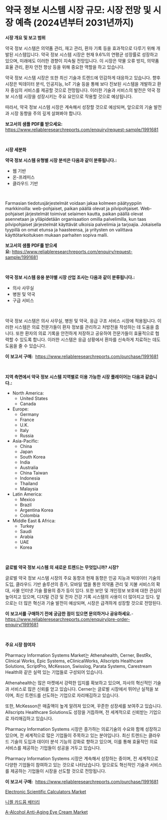 <p><h1>약국 정보 시스템 시장 규모: 시장 전망 및 시장 예측 (2024년부터 2031년까지)</h1></p><p><strong>시장 개요 및 보고 범위</strong></p>
<p><p>약국 정보 시스템은 의약품 관리, 재고 관리, 환자 기록 등을 효과적으로 다루기 위해 개발된 시스템입니다. 약국 정보 시스템 시장은 현재 9.6%의 연평균 성장률로 성장하고 있으며, 미래에도 이러한 경향이 지속될 전망입니다. 이 시장은 약물 오류 방지, 의약품 효율 관리, 환자 안전 향상 등을 위해 중요한 역할을 하고 있습니다.</p><p>약국 정보 시스템 시장은 또한 최신 기술과 트렌드에 민감하게 대응하고 있습니다. 향후 시장은 빅데이터 분석, 인공지능, IoT 기술 등을 통해 보다 진보된 시스템을 개발하고 환자 중심의 서비스를 제공할 것으로 전망됩니다. 이러한 기술과 서비스의 발전은 약국 정보 시스템 시장을 성장시키는 주요 요인으로 작용할 것으로 예상됩니다.</p><p>따라서, 약국 정보 시스템 시장은 계속해서 성장할 것으로 예상되며, 앞으로의 기술 발전과 시장 동향을 주의 깊게 살펴봐야 합니다.</p></p>
<p><strong>보고서의 샘플 PDF를 받으세요:</strong> <a href="https://www.reliableresearchreports.com/enquiry/request-sample/1991681">https://www.reliableresearchreports.com/enquiry/request-sample/1991681</a></p>
<p>&nbsp;</p>
<p><strong>시장 세분화</strong></p>
<p><strong>약국 정보 시스템 유형별 시장 분석은 다음과 같이 분류됩니다.:</strong></p>
<p><ul><li>웹 기반</li><li>온-프레미스</li><li>클라우드 기반</li></ul></p>
<p>&nbsp;</p>
<p><p>Farmasian tiedotusjärjestelmät voidaan jakaa kolmeen päätyyppiin markkinoilla: web-pohjaiset, paikan päällä olevat ja pilvipohjaiset. Web-pohjaiset järjestelmät toimivat selaimen kautta, paikan päällä olevat asennetaan ja ylläpidetään organisaation omilla palvelimilla, kun taas pilvipohjaiset järjestelmät käyttävät ulkoisia palvelimia ja tarjoajia. Jokaisella tyypillä on omat etunsa ja haasteensa, ja yritysten on valittava käyttötarkoituksen mukaan parhaiten sopiva malli.</p></p>
<p><strong>보고서의 샘플 PDF를 받으세요:</strong>&nbsp;<a href="https://www.reliableresearchreports.com/enquiry/request-sample/1991681">https://www.reliableresearchreports.com/enquiry/request-sample/1991681</a></p>
<p>&nbsp;</p>
<p><strong> 약국 정보 시스템 응용 분야별 시장 산업 조사는 다음과 같이 분류됩니다.:</strong></p>
<p><ul><li>의사 사무실</li><li>병원 및 약국</li><li>구급 서비스</li></ul></p>
<p>&nbsp;</p>
<p><p>약국 정보 시스템은 의사 사무실, 병원 및 약국, 응급 구조 서비스 시장에 적용됩니다. 이러한 시스템은 의료 전문가들이 환자 정보를 관리하고 처방전을 작성하는 데 도움을 줍니다. 또한 환자의 의료 기록을 안전하게 저장하고 공유하여 전문가들이 효율적으로 협력할 수 있도록 합니다. 이러한 시스템은 응급 상황에서 환자를 신속하게 치료하는 데도 도움을 줄 수 있습니다.</p></p>
<p><strong>이 보고서 구매:</strong>&nbsp; <a href="https://www.reliableresearchreports.com/purchase/1991681">https://www.reliableresearchreports.com/purchase/1991681</a></p>
<p>&nbsp;</p>
<p><strong>지역 측면에서 약국 정보 시스템 지역별로 이용 가능한 시장 플레이어는 다음과 같습니다.:</strong></p>
<p><ul>
    <li>
        North America:
        <ul>
            <li>United States</li>
            <li>Canada</li>
        </ul>
    </li>
    <li>
        Europe:
        <ul>
            <li>Germany</li>
            <li>France</li>
            <li>U.K.</li>
            <li>Italy</li>
            <li>Russia</li>
        </ul>
    </li>
    <li>
        Asia-Pacific:
        <ul>
            <li>China</li>
            <li>Japan</li>
            <li>South Korea</li>
            <li>India</li>
            <li>Australia</li>
            <li>China Taiwan</li>
            <li>Indonesia</li>
            <li>Thailand</li>
            <li>Malaysia</li>
        </ul>
    </li>
    <li>
        Latin America:
        <ul>
            <li>Mexico</li>
            <li>Brazil</li>
            <li>Argentina Korea</li>
            <li>Colombia</li>
        </ul>
    </li>
    <li>
        Middle East & Africa:
        <ul>
            <li>Turkey</li>
            <li>Saudi</li>
            <li>Arabia</li>
            <li>UAE</li>
            <li>Korea</li>
        </ul>
    </li>
    </ul></p>
<p>&nbsp;</p>
<p><strong>글로벌 약국 정보 시스템 의 새로운 트렌드는 무엇입니까? 시장?</strong></p>
<p><p>글로벌 약국 정보 시스템 시장의 주요 동향과 현재 동향은 인공 지능과 빅데이터 기술의 도입, 클라우드 기반 솔루션의 증가, 모바일 앱을 통한 의약품 관리 및 지불 서비스의 확대, 사물 인터넷 기술 활용의 증가 등이 있다. 또한 보안 및 개인정보 보호에 대한 관심이 높아지고 있으며, 디지털 건강 및 전자 건강 기록 시스템의 사용이 더 많아지고 있다. 앞으로는 더 많은 혁신과 기술 발전이 예상되며, 시장은 급격하게 성장할 것으로 전망된다.</p></p>
<p><strong>이 보고서를 구매하기 전에 궁금한 점이 있으면 문의하거나 공유하세요.</strong>- <a href="https://www.reliableresearchreports.com/enquiry/pre-order-enquiry/1991681">https://www.reliableresearchreports.com/enquiry/pre-order-enquiry/1991681</a></p>
<p>&nbsp;</p>
<p><strong>주요 시장 참여자</strong></p>
<p><p>Pharmacy Information Systems Market는 Athenahealth, Cerner, BestRx, Clinical Works, Epic Systems, eClinicalWorks, Allscripts Healthcare Solutions, ScriptPro, McKesson, Swisslog, Parata Systems, Carestream Health와 같은 실력 있는 기업들로 구성되어 있습니다. </p><p>Athenahealth는 많은 마켓에서 강력한 입지를 확보하고 있으며, 자사의 혁신적인 기술과 서비스로 많은 신뢰를 얻고 있습니다. Cerner는 글로벌 시장에서 뛰어난 실적을 보이며, 최신 트렌드를 선도하는 기업으로 자리매김하고 있습니다. </p><p>또한, McKesson은 매출액이 높게 알려져 있으며, 꾸준한 성장세를 보여주고 있습니다. Allscripts Healthcare Solutions도 성장을 거듭하며, 전 세계적으로 신뢰받는 기업으로 자리매김하고 있습니다.</p><p>Pharmacy Information Systems 시장은 증가하는 의료기술의 수요와 함께 성장하고 있으며, 전 세계적으로 많은 기업들이 주목하고 있는 분야입니다. 최신 트렌드는 클라우드 기술의 도입과 데이터 분석 기능의 강화로 향하고 있으며, 이를 통해 효율적인 의료 서비스를 제공하는 기업들이 성공을 거두고 있습니다.</p><p>Pharmacy Information Systems 시장은 계속해서 성장하는 중이며, 전 세계적으로 다양한 기업들이 참여하고 있는 것으로 나타났습니다. 앞으로도 혁신적인 기술과 서비스를 제공하는 기업들이 시장을 선도할 것으로 전망됩니다.</p></p>
<p><strong>이 보고서 구매:</strong>&nbsp;&nbsp;<a href="https://www.reliableresearchreports.com/purchase/1991681">https://www.reliableresearchreports.com/purchase/1991681</a></p>
<p><p><a href="https://github.com/myacatherineblakecaczo9vcsw/Market-Research-Report-List-2/blob/main/electronic-scientific-calculators-market.md">Electronic Scientific Calculators Market</a></p><p><a href="https://github.com/trmesnao7959541/Market-Research-Report-List-1/blob/main/19921208855.md">니켈 카드뮴 배터리</a></p><p><a href="https://github.com/okotobwrhuteie/Market-Research-Report-List-1/blob/main/a-alcohol-anti-aging-eye-cream-market.md">A-Alcohol Anti-Aging Eye Cream Market</a></p></p>
